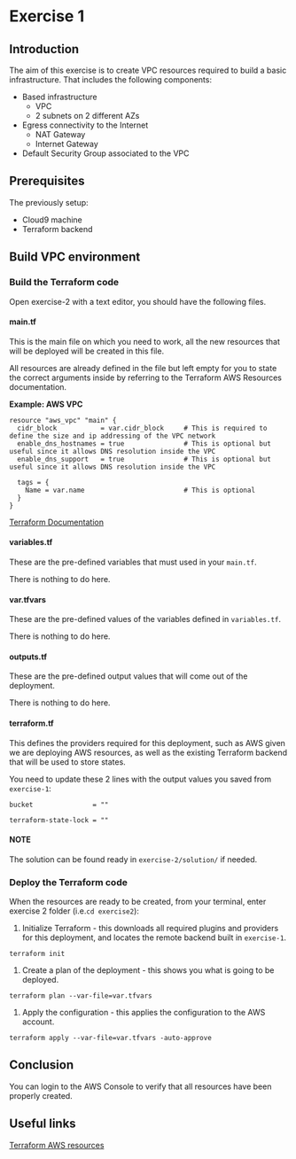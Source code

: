 # Exercise 1

## Introduction

The aim of this exercise is to create VPC resources required to build a basic infrastructure. That includes the following components:
- Based infrastructure
  - VPC
  - 2 subnets on 2 different AZs
- Egress connectivity to the Internet
  - NAT Gateway
  - Internet Gateway
- Default Security Group associated to the VPC

## Prerequisites

The previously setup:
- Cloud9 machine
- Terraform backend

## Build VPC environment

### Build the Terraform code

Open exercise-2 with a text editor, you should have the following files.

#### main.tf

This is the main file on which you need to work, all the new resources that will be deployed will be created in this file.

All resources are already defined in the file but left empty for you to state the correct arguments inside by referring to the Terraform AWS Resources documentation.

**Example: AWS VPC**
```
resource "aws_vpc" "main" {
  cidr_block           = var.cidr_block     # This is required to define the size and ip addressing of the VPC network
  enable_dns_hostnames = true               # This is optional but useful since it allows DNS resolution inside the VPC
  enable_dns_support   = true               # This is optional but useful since it allows DNS resolution inside the VPC

  tags = {
    Name = var.name                         # This is optional
  }
}
```
[Terraform Documentation](https://registry.terraform.io/providers/hashicorp/aws/latest/docs/resources/vpc)

#### variables.tf

These are the pre-defined variables that must used in your `main.tf`.

There is nothing to do here.

#### var.tfvars

These are the pre-defined values of the variables defined in `variables.tf`.

There is nothing to do here.

#### outputs.tf

These are the pre-defined output values that will come out of the deployment.

There is nothing to do here.

#### terraform.tf

This defines the providers required for this deployment, such as AWS given we are deploying AWS resources, as well as the existing Terraform backend that will be used to store states.

You need to update these 2 lines with the output values you saved from `exercise-1`:

```
bucket               = ""
```
```
terraform-state-lock = ""
```

#### NOTE

The solution can be found ready in `exercise-2/solution/` if needed.

### Deploy the Terraform code

When the resources are ready to be created, from your terminal, enter exercise 2 folder (i.e.`cd exercise2`):

1) Initialize Terraform - this downloads all required plugins and providers for this deployment, and locates the remote backend built in `exercise-1`.
```
terraform init
```
1) Create a plan of the deployment - this shows you what is going to be deployed.
```
terraform plan --var-file=var.tfvars
```
1) Apply the configuration - this applies the configuration to the AWS account.
```
terraform apply --var-file=var.tfvars -auto-approve
```

## Conclusion

You can login to the AWS Console to verify that all resources have been properly created.

## Useful links

[Terraform AWS resources](https://registry.terraform.io/providers/hashicorp/aws/latest/docs)